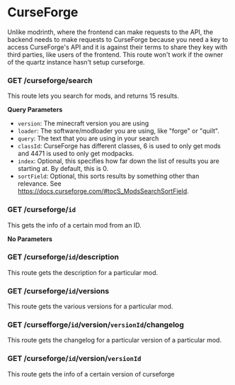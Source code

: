# CurseForge

Unlike modrinth, where the frontend can make requests to the API, the backend needs to make requests to CurseForge because you need a key to access CurseForge's API and it is against their terms to share they key with third parties, like users of the frontend. This route won't work if the owner of the quartz instance hasn't setup curseforge.

### GET /curseforge/search

This route lets you search for mods, and returns 15 results.

**Query Parameters**

- `version`: The minecraft version you are using
- `loader`: The software/modloader you are using, like "forge" or "quilt".
- `query`: The text that you are using in your search
- `classId`: CurseForge has different classes, 6 is used to only get mods and 4471 is used to only get modpacks.
- `index`: Optional, this specifies how far down the list of results you are starting at. By default, this is 0.
- `sortField`: Optional, this sorts results by something other than relevance. See https://docs.curseforge.com/#tocS_ModsSearchSortField. 

### GET /curseforge/`id`

This gets the info of a certain mod from an ID.

**No Parameters**

### GET /curseforge/`id`/description

This route gets the description for a particular mod.

### GET /curseforge/`id`/versions

This route gets the various versions for a particular mod.

### GET /cursefforge/`id`/version/`versionId`/changelog

This route gets the changelog for a particular version of a particular mod.

### GET /curseforge/`id`/version/`versionId`

This route gets the info of a certain version of curseforge